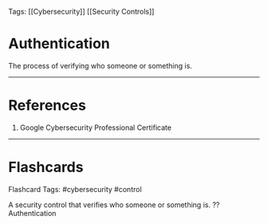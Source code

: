 Tags: [[Cybersecurity]] [[Security Controls]]
# Authentication

The process of verifying who someone or something is.

---
# References

1. Google Cybersecurity Professional Certificate

---
# Flashcards

Flashcard Tags: #cybersecurity #control 

A security control that verifies who someone or something is.
??
Authentication
<!--SR:!2024-04-29,3,250!2024-04-28,3,268-->